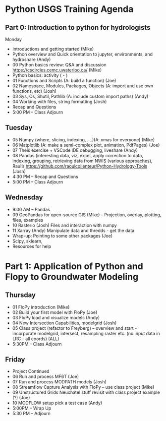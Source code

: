 # Python USGS Training Agenda
 
## Part 0: Introduction to python for hydrologists
Monday
- Introductions and getting started  (Mike) 
- Python overview and Quick orientation to jupyter, environments, and hydroshare (Andy) 
- 00 Python basics review: Q&A and discussion https://cscircles.cemc.uwaterloo.ca/  (Mike) 
- Python basics: activity ( - ) 
- 01 Functions and Scripts  (A: build a function) (Joe) 
- 02 Namespace, Modules, Packages, Objects (A: import and use own functions, etc) (Josh) 
- 03 Sys, Os, Shutil, Pathlib (A: include custom import paths) (Andy) 
- 04 Working with files, string formatting (Josh) 
- Recap and Questions 
- 5:00 PM    –    Class Adjourn 
 
## Tuesday
- 05 Numpy (where, slicing, indexing, ….)(A: xmas for everyone) (Mike)  
- 06 Matplotlib (A: make a semi-complex plot, animation, PdfPages) (Joe) 
- 07 Theis exercise + VSCode IDE debugging, liveshare (Andy) 
- 08 Pandas (interesting data, viz, excel, apply correction to data, indexing, grouping, retrieving data from NWIS (various approaches), Raul’s https://github.com/raoulcollenteur/Python-Hydrology-Tools (Josh) 
- 4:30 PM    –   Recap and Questions 
- 5:00 PM    –    Class Adjourn 
 
## Wednesday
- 9:00 AM   – Pandas 
- 09 GeoPandas for open-source GIS (Mike) -     Projection, overlay, plotting, files, examples 
- 10 Rasterio (Josh) 
      Files and interaction with numpy 
- 11 Xarray (Andy) 
        Manipulate data and thredds - get the data 
- Wrap-up: Pointing to some other packages (Joe)  
- Scipy, sklearn, 
- Resources for help 

 
# Part 1: Application of Python and Flopy to Groundwater Modeling 
## Thursday 
- 01 FloPy introduction (Mike) 
- 02 Build your first model with FloPy (Joe) 
- 03 FloPy load and visualize models (Andy) 
- 04 New Intersection Capabilities, modelgrid (Josh) 
- 05 Class project (refactor to Freyberg) – overview and start - incorporate modelgrid, intersect, resampling raster etc. (no input data in LRC - all coords) (ALL) 
- 5:30PM  – Class Adjourn 
 
## Friday
- Project Continued 
- 06  Run and process MF6T (Joe) 
- 07 Run and process MODPATH models (Josh) 
- 08 Streamflow Capture Analysis with FloPy – use class project (Mike) 
- 09 Unstructured Grids Neuchatel stuff revisit with class project example (?) (Joe) 
- 10 MODFLOW setup pick a test case (Andy) 
- 5:00PM  – Wrap Up 
- 5:30 PM  – Adjourn 
